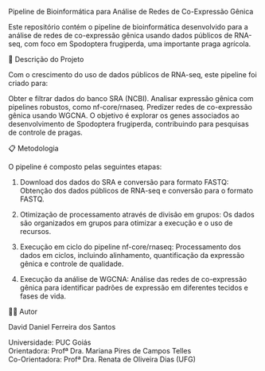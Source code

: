 Pipeline de Bioinformática para Análise de Redes de Co-Expressão Gênica

Este repositório contém o pipeline de bioinformática desenvolvido para a análise de redes de co-expressão gênica usando dados públicos de RNA-seq, com foco em Spodoptera frugiperda, uma importante praga agrícola.

🧬 Descrição do Projeto

Com o crescimento do uso de dados públicos de RNA-seq, este pipeline foi criado para:

Obter e filtrar dados do banco SRA (NCBI).
Analisar expressão gênica com pipelines robustos, como nf-core/rnaseq.
Predizer redes de co-expressão gênica usando WGCNA.
O objetivo é explorar os genes associados ao desenvolvimento de Spodoptera frugiperda, contribuindo para pesquisas de controle de pragas.

📋 Metodologia

O pipeline é composto pelas seguintes etapas:

1. Download dos dados do SRA e conversão para formato FASTQ:
Obtenção dos dados públicos de RNA-seq e conversão para o formato FASTQ.

2. Otimização de processamento através de divisão em grupos:
Os dados são organizados em grupos para otimizar a execução e o uso de recursos.

3. Execução em ciclo do pipeline nf-core/rnaseq:
Processamento dos dados em ciclos, incluindo alinhamento, quantificação da expressão gênica e controle de qualidade.

4. Execução da análise de WGCNA:
Análise das redes de co-expressão gênica para identificar padrões de expressão em diferentes tecidos e fases de vida.

👨‍💻 Autor

David Daniel Ferreira dos Santos

Universidade: PUC Goiás  
Orientadora: Profª Dra. Mariana Pires de Campos Telles  
Co-Orientadora: Profª Dra. Renata de Oliveira Dias (UFG)  
